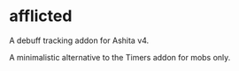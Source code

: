 # afflicted
A debuff tracking addon for Ashita v4.

A minimalistic alternative to the Timers addon for mobs only.
